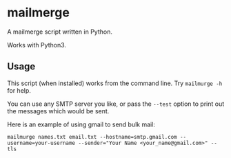 # mailmerge
A mailmerge script written in Python.

Works with Python3.

## Usage
This script (when installed) works from the command line. Try `mailmurge -h` for help.

You can use any SMTP server you like, or pass the `--test` option to print out the messages which would be sent.

Here is an example of using gmail to send bulk mail:
```
mailmurge names.txt email.txt --hostname=smtp.gmail.com --username=your-username --sender="Your Name <your_name@gmail.com>" --tls
```
